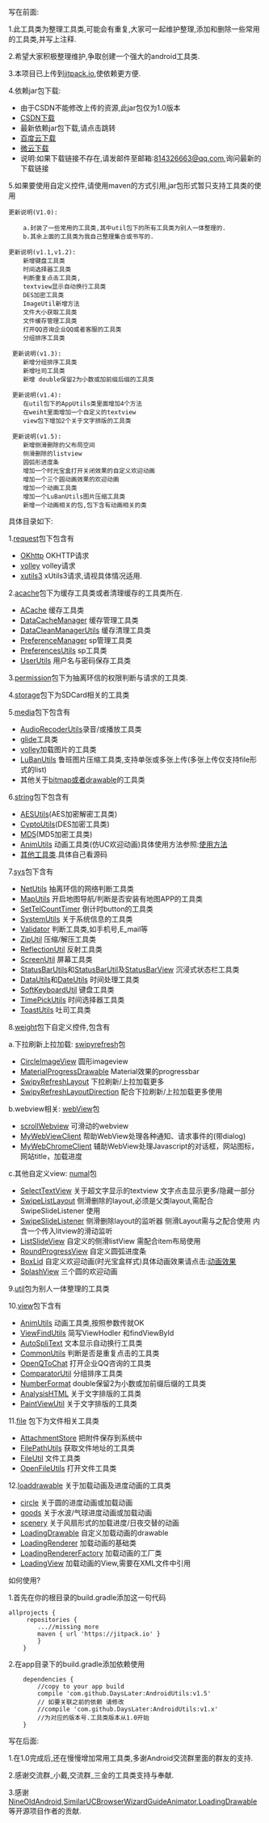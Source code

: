 写在前面:

1.此工具类为整理工具类,可能会有重复,大家可一起维护整理,添加和删除一些常用的工具类,并写上注释.

2.希望大家积极整理维护,争取创建一个强大的android工具类.

3.本项目已上传到[jitpack.io](https://jitpack.io),使依赖更方便.

4.依赖jar包下载:
- 由于CSDN不能修改上传的资源,此jar包仅为1.0版本
- [CSDN下载](http://download.csdn.net/detail/qq_31590149/9840984)
- 最新依赖jar包下载,请点击跳转
- [百度云下载](http://pan.baidu.com/s/1skEKd3J)
- [微云下载](https://share.weiyun.com/eee0327b28a9bba47a3c3d9d20df987b)
- 说明:如果下载链接不存在,请发邮件至邮箱:814326663@qq.com,询问最新的下载链接

5.如果要使用自定义控件,请使用maven的方式引用,jar包形式暂只支持工具类的使用

	更新说明(V1.0):

		a.封装了一些常用的工具类,其中util包下的所有工具类为别人一体整理的.
		b.其余上面的工具类为我自己整理集合或书写的.

    更新说明(v1.1,v1.2):
	    新增键盘工具类
	    时间选择器工具类
	    判断重复点击工具类,
	    textview显示自动换行工具类
	    DES加密工具类
	    ImageUtil新增方法
	    文件大小获取工具类
	    文件缓存管理工具类
	    打开QQ咨询企业QQ或者客服的工具类
	    分组排序工具类

	 更新说明(v1.3):
	    新增分组排序工具类
	    新增吐司工具类
	    新增 double保留2为小数或加前缀后缀的工具类

	 更新说明(v1.4):
	    在util包下的AppUtils类里面增加4个方法
	    在weiht里面增加一个自定义的textview
	    view包下增加2个关于文字排版的工具类

	 更新说明(v1.5):
	    新增侧滑删除的父布局空间
	    侧滑删除的listview
	    圆弧形进度条
	    增加一个时光宝盒打开关闭效果的自定义欢迎动画
	    增加一个三个圆动画效果的欢迎动画
	    增加一个动画工具类
	    增加一个LuBanUtils图片压缩工具类
	    新增一个动画相关的包,包下含有动画相关的类



具体目录如下:

1.[request](https://github.com/DaysLater/AndroidUtils/tree/master/app/src/main/java/com/example/user/utils/request)包下包含有
- [OKhttp](https://github.com/DaysLater/AndroidUtils/tree/master/app/src/main/java/com/example/user/utils/request/okhttp) 	OKHTTP请求
- [volley](https://github.com/DaysLater/AndroidUtils/tree/master/app/src/main/java/com/example/user/utils/request/volley) volley请求
- [xutils3](https://github.com/DaysLater/AndroidUtils/tree/master/app/src/main/java/com/example/user/utils/request/xutils) 	xUtils3请求,请视具体情况适用.

2.[acache](https://github.com/DaysLater/AndroidUtils/tree/master/app/src/main/java/com/example/user/utils/acache)包下为缓存工具类或者清理缓存的工具类所在.
- [ACache](https://github.com/DaysLater/AndroidUtils/tree/master/app/src/main/java/com/example/user/utils/acache/ACache.java) 缓存工具类
- [DataCacheManager](https://github.com/DaysLater/AndroidUtils/tree/master/app/src/main/java/com/example/user/utils/acache/DataCacheManager.java) 缓存管理工具类
- [DataCleanManagerUtils](https://github.com/DaysLater/AndroidUtils/tree/master/app/src/main/java/com/example/user/utils/acache/DataCleanManagerUtils.java) 缓存清理工具类
- [PreferenceManager](https://github.com/DaysLater/AndroidUtils/tree/master/app/src/main/java/com/example/user/utils/acache/PreferenceManager.java) sp管理工具类
- [PreferencesUtils](https://github.com/DaysLater/AndroidUtils/tree/master/app/src/main/java/com/example/user/utils/acache/PreferencesUtils.java) sp工具类
- [UserUtils](https://github.com/DaysLater/AndroidUtils/tree/master/app/src/main/java/com/example/user/utils/acache/UserUtils.java) 用户名与密码保存工具类

3.[permission](https://github.com/DaysLater/AndroidUtils/tree/master/app/src/main/java/com/example/user/utils/permission)包下为抽离环信的权限判断与请求的工具类.

4.[storage](https://github.com/DaysLater/AndroidUtils/tree/master/app/src/main/java/com/example/user/utils/storage)包下为SDCard相关的工具类

5.[media](https://github.com/DaysLater/AndroidUtils/tree/master/app/src/main/java/com/example/user/utils/media)包下包含有

- [AudioRecoderUtils](https://github.com/DaysLater/AndroidUtils/blob/master/app/src/main/java/com/example/user/utils/media/AudioRecoderUtils.java)录音/或播放工具类
- [glide](https://github.com/DaysLater/AndroidUtils/tree/master/app/src/main/java/com/example/user/utils/media/GildeTools)工具类
- [volley](https://github.com/DaysLater/AndroidUtils/tree/master/app/src/main/java/com/example/user/utils/media/VolleyTools)加载图片的工具类
- [LuBanUtils](https://github.com/DaysLater/AndroidUtils/tree/master/app/src/main/java/com/example/user/utils/media/LuBanUtils.java) 鲁班图片压缩工具类,支持单张或多张上传(多张上传仅支持file形式的list)
- 其他关于[bitmap或者drawable](https://github.com/DaysLater/AndroidUtils/tree/master/app/src/main/java/com/example/user/utils/media)的工具类

6.[string](https://github.com/DaysLater/AndroidUtils/tree/master/app/src/main/java/com/example/user/utils/string)包下包含有

- [AESUtils](https://github.com/DaysLater/AndroidUtils/blob/master/app/src/main/java/com/example/user/utils/string/AESUtils.java)(AES加密解密工具类)
- [CyptoUtils](https://github.com/DaysLater/AndroidUtils/blob/master/app/src/main/java/com/example/user/utils/string/CyptoUtils.java)(DES加密工具类)
- [MD5](https://github.com/DaysLater/AndroidUtils/blob/master/app/src/main/java/com/example/user/utils/string/MD5.java)(MD5加密工具类)
- [AnimUtils](https://github.com/DaysLater/AndroidUtils/blob/master/app/src/main/java/com/example/user/utils/string/AnimUtils.java) 动画工具类(仿UC欢迎动画)具体使用方法参照:[使用方法](https://github.com/qtstsq55/SimilarUCBrowserWizardGuideAnimator/blob/master/app/src/main/java/com/example/ucwizard/MainActivity.java)
- [其他工具类](https://github.com/DaysLater/AndroidUtils/tree/master/app/src/main/java/com/example/user/utils/string).具体自己看源码

7.[sys](https://github.com/DaysLater/AndroidUtils/tree/master/app/src/main/java/com/example/user/utils/sys)包下含有

- [NetUtils](https://github.com/DaysLater/AndroidUtils/blob/master/app/src/main/java/com/example/user/utils/sys/NetUtils)	抽离环信的网络判断工具类
- [MapUtils](https://github.com/DaysLater/AndroidUtils/blob/master/app/src/main/java/com/example/user/utils/sys/MapUtils.java)	开启地图导航/判断是否安装有地图APP的工具类	 
- [SetTelCountTimer](https://github.com/DaysLater/AndroidUtils/blob/master/app/src/main/java/com/example/user/utils/sys/SetTelCountTimer.java)	倒计时button的工具类 
- [SystemUtils](https://github.com/DaysLater/AndroidUtils/blob/master/app/src/main/java/com/example/user/utils/sys/SystemUtils.java)	关于系统信息的工具类 
- [Validator](https://github.com/DaysLater/AndroidUtils/blob/master/app/src/main/java/com/example/user/utils/sys/Validator.java)	判断工具类,如手机号,E_mail等
- [ZipUtil](https://github.com/DaysLater/AndroidUtils/blob/master/app/src/main/java/com/example/user/utils/sys/ZipUtil.java)	压缩/解压工具类 
- [ReflectionUtil](https://github.com/DaysLater/AndroidUtils/blob/master/app/src/main/java/com/example/user/utils/sys/ReflectionUtil.java)	反射工具类 
- [ScreenUtil](https://github.com/DaysLater/AndroidUtils/blob/master/app/src/main/java/com/example/user/utils/sys/ScreenUtil.java)	屏幕工具类
- [StatusBarUtils](https://github.com/DaysLater/AndroidUtils/blob/master/app/src/main/java/com/example/user/utils/sys/StatusBarUtils.java)和[StatusBarUtil](https://github.com/DaysLater/AndroidUtils/blob/master/app/src/main/java/com/example/user/utils/sys/StatusBarUtil.java)及[StatusBarView](https://github.com/DaysLater/AndroidUtils/blob/master/app/src/main/java/com/example/user/utils/sys/StatusBarView.java)	沉浸式状态栏工具类
- [DataUtils](https://github.com/DaysLater/AndroidUtils/blob/master/app/src/main/java/com/example/user/utils/sys/DataUtils.java)和[DateUtils](https://github.com/DaysLater/AndroidUtils/blob/master/app/src/main/java/com/example/user/utils/sys/DateUtils.java)		时间处理工具类	
- [SoftKeyboardUtil](https://github.com/DaysLater/AndroidUtils/blob/master/app/src/main/java/com/example/user/utils/sys/SoftKeyboardUtil.java)  键盘工具类
- [TimePickUtils](https://github.com/DaysLater/AndroidUtils/blob/master/app/src/main/java/com/example/user/utils/sys/TimePickUtils.java)  时间选择器工具类
- [ToastUtils](https://github.com/DaysLater/AndroidUtils/blob/master/app/src/main/java/com/example/user/utils/sys/ToastUtils.java) 吐司工具类

8.[weight](https://github.com/DaysLater/AndroidUtils/tree/master/app/src/main/java/com/example/user/utils/weight)包下自定义控件,包含有

a.下拉刷新上拉加载: [swipyrefresh](https://github.com/DaysLater/AndroidUtils/tree/master/app/src/main/java/com/example/user/utils/weight/swipyrefresh)包
- [CircleImageView](https://github.com/DaysLater/AndroidUtils/blob/master/app/src/main/java/com/example/user/utils/weight/swipyrefresh/CircleImageView.java)  圆形imageview
- [MaterialProgressDrawable](https://github.com/DaysLater/AndroidUtils/blob/master/app/src/main/java/com/example/user/utils/weight/swipyrefresh/MaterialProgressDrawable.java)  Material效果的progressbar
- [SwipyRefreshLayout](https://github.com/DaysLater/AndroidUtils/blob/master/app/src/main/java/com/example/user/utils/weight/swipyrefresh/SwipyRefreshLayout.java) 下拉刷新/上拉加载更多
- [SwipyRefreshLayoutDirection](https://github.com/DaysLater/AndroidUtils/blob/master/app/src/main/java/com/example/user/utils/weight/swipyrefresh/SwipyRefreshLayoutDirection.java) 配合下拉刷新/上拉加载更多使用

b.webview相关: [webView](https://github.com/DaysLater/AndroidUtils/tree/master/app/src/main/java/com/example/user/utils/weight/webView)包
- [scrollWebview](https://github.com/DaysLater/AndroidUtils/blob/master/app/src/main/java/com/example/user/utils/weight/webView/ScrollWebView.java)  可滑动的webview
- [MyWebViewClient](https://github.com/DaysLater/AndroidUtils/blob/master/app/src/main/java/com/example/user/utils/weight/webView/MyWebViewClient.java) 帮助WebView处理各种通知、请求事件的(带dialog)
- [MyWebChromeClient](https://github.com/DaysLater/AndroidUtils/blob/master/app/src/main/java/com/example/user/utils/weight/webView/MyWebChromeClient.java) 辅助WebView处理Javascript的对话框，网站图标，网站title，加载进度

c.其他自定义view: [numal](https://github.com/DaysLater/AndroidUtils/blob/master/app/src/main/java/com/example/user/utils/weight/numal)包
- [SelectTextView](https://github.com/DaysLater/AndroidUtils/blob/master/app/src/main/java/com/example/user/utils/weight/numal/SelectTextView.java) 关于超文字显示的textview  文字点击显示更多/隐藏一部分
- [SwipeListLayout](https://github.com/DaysLater/AndroidUtils/blob/master/app/src/main/java/com/example/user/utils/weight/numal/SwipeListLayout.java) 侧滑删除的layout,必须是父类layout,需配合 SwipeSlideListener 使用
- [SwipeSlideListener](https://github.com/DaysLater/AndroidUtils/blob/master/app/src/main/java/com/example/user/utils/weight/numal/SwipeSlideListener.java) 侧滑删除layout的监听器  侧滑Layout需与之配合使用 内含一个传入litview的滑动监听
- [ListSlideView](https://github.com/DaysLater/AndroidUtils/blob/master/app/src/main/java/com/example/user/utils/weight/numal/ListSlideView.java) 自定义的侧滑listView 需配合item布局使用
- [RoundProgressView](https://github.com/DaysLater/AndroidUtils/blob/master/app/src/main/java/com/example/user/utils/weight/numal/RoundProgressView.java) 自定义圆弧进度条
- [BoxLid](https://github.com/DaysLater/AndroidUtils/blob/master/app/src/main/java/com/example/user/utils/weight/numal/BoxLid.java) 自定义欢迎动画(时光宝盒样式)具体动画效果请点击:[动画效果](https://github.com/nextdever/BoxLid/blob/master/screenshots/boxlid.gif)
- [SplashView](https://github.com/DaysLater/AndroidUtils/blob/master/app/src/main/java/com/example/user/utils/weight/numal/SplashView.java) 三个圆的欢迎动画

9.[util](https://github.com/DaysLater/AndroidUtils/tree/master/app/src/main/java/com/example/user/utils/util)包为别人一体整理的工具类

10.[view](https://github.com/DaysLater/AndroidUtils/tree/master/app/src/main/java/com/example/user/utils/view)包下含有
- [AnimUtils](https://github.com/DaysLater/AndroidUtils/tree/master/app/src/main/java/com/example/user/utils/view/AnimUtils.java) 动画工具类,按照参数传就OK
- [ViewFindUtils](https://github.com/DaysLater/AndroidUtils/tree/master/app/src/main/java/com/example/user/utils/view/ViewFindUtils.java) 简写ViewHodler 和findViewById
- [AutoSpliText](https://github.com/DaysLater/AndroidUtils/tree/master/app/src/main/java/com/example/user/utils/view/AutoSpliText.java) 文本显示自动换行工具类
- [CommonUtils](https://github.com/DaysLater/AndroidUtils/tree/master/app/src/main/java/com/example/user/utils/view/CommonUtils.java) 判断是否是重复点击的工具类
- [OpenQToChat](https://github.com/DaysLater/AndroidUtils/tree/master/app/src/main/java/com/example/user/utils/view/OpenQToChat.java) 打开企业QQ咨询的工具类
- [ComparatorUtil](https://github.com/DaysLater/AndroidUtils/tree/master/app/src/main/java/com/example/user/utils/view/ComparatorUtil.java) 分组排序工具类
- [NumberFormat](https://github.com/DaysLater/AndroidUtils/tree/master/app/src/main/java/com/example/user/utils/view/NumberFormat.java) double保留2为小数或加前缀后缀的工具类
- [AnalysisHTML](https://github.com/DaysLater/AndroidUtils/tree/master/app/src/main/java/com/example/user/utils/view/AnalysisHTML.java)  关于文字排版的工具类
- [PaintViewUtil](https://github.com/DaysLater/AndroidUtils/tree/master/app/src/main/java/com/example/user/utils/view/PaintViewUtil.java) 关于文字排版的工具类

11.[file](https://github.com/DaysLater/AndroidUtils/tree/master/app/src/main/java/com/example/user/utils/file) 包下为文件相关工具类
- [AttachmentStore](https://github.com/DaysLater/AndroidUtils/tree/master/app/src/main/java/com/example/user/utils/file/AttachmentStore.java) 把附件保存到系统中
- [FilePathUtils](https://github.com/DaysLater/AndroidUtils/tree/master/app/src/main/java/com/example/user/utils/file/FilePathUtils.java) 获取文件地址的工具类
- [FileUtil](https://github.com/DaysLater/AndroidUtils/tree/master/app/src/main/java/com/example/user/utils/file/FileUtil.java) 文件工具类
- [OpenFileUtils](https://github.com/DaysLater/AndroidUtils/tree/master/app/src/main/java/com/example/user/utils/file/OpenFileUtils.java) 打开文件工具类

12.[loaddrawable](https://github.com/DaysLater/AndroidUtils/tree/master/app/src/main/java/com/example/user/utils/loaddrawable) 关于加载动画及进度动画的工具类
- [circle](https://github.com/DaysLater/AndroidUtils/tree/master/app/src/main/java/com/example/user/utils/loaddrawable/circle) 关于圆的进度动画或加载动画
- [goods](https://github.com/DaysLater/AndroidUtils/tree/master/app/src/main/java/com/example/user/utils/loaddrawable/goods) 关于水波/气球进度动画或加载动画
- [scenery](https://github.com/DaysLater/AndroidUtils/tree/master/app/src/main/java/com/example/user/utils/loaddrawable/scenery) 关于风扇形式的加载进度/日夜交替的动画
- [LoadingDrawable](https://github.com/DaysLater/AndroidUtils/tree/master/app/src/main/java/com/example/user/utils/loaddrawable/LoadingDrawable.java) 自定义加载动画的drawable
- [LoadingRenderer](https://github.com/DaysLater/AndroidUtils/tree/master/app/src/main/java/com/example/user/utils/loaddrawable/LoadingRenderer.java) 加载动画的基础类
- [LoadingRendererFactory](https://github.com/DaysLater/AndroidUtils/tree/master/app/src/main/java/com/example/user/utils/loaddrawable/LoadingRendererFactory.java) 加载动画的工厂类
- [LoadingView](https://github.com/DaysLater/AndroidUtils/tree/master/app/src/main/java/com/example/user/utils/loaddrawable/LoadingView.java) 加载动画的View,需要在XML文件中引用

如何使用?

1.首先在你的根目录的build.gradle添加这一句代码

	allprojects {
  		 repositories {
   			...//missing more
   			maven { url 'https://jitpack.io' }
		    }
     	}

2.在app目录下的build.gradle添加依赖使用

   		dependencies {
			//copy to your app build 
   			compile 'com.github.DaysLater:AndroidUtils:v1.5'
   			// 如要关联之前的依赖 请修改
   			//compile 'com.github.DaysLater:AndroidUtils:v1.x'
   			//为对应的版本号.工具类版本从1.0开始
   		}

写在后面:

1.在1.0完成后,还在慢慢增加常用工具类,多谢Android交流群里面的群友的支持.

2.感谢交流群_小戴,交流群_三金的工具类支持与奉献.

3.感谢[NineOldAndroid](https://github.com/JakeWharton/NineOldAndroids),[SimilarUCBrowserWizardGuideAnimator](https://github.com/qtstsq55/SimilarUCBrowserWizardGuideAnimator),[LoadingDrawable](https://github.com/dinuscxj/LoadingDrawable)等开源项目作者的贡献.

